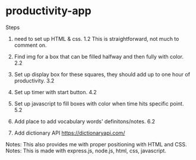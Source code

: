 # productivity-app



Steps 
1. need to set up HTML & css.
    1.2 This is straightforward, not much to comment on.

2. Find img for a box that can be filled halfway and then fully with color.
    2.2

3. Set up display box for these squares, they should add up to one hour of productivity.
    3.2

4. Set up timer with start button.
    4.2

5. Set up javascript to fill boxes with color when time hits specific point.
    5.2

6. Add place to add vocabulary words' definitons/notes.
    6.2
    
7. Add dictionary API https://dictionaryapi.com/




Notes: This also provides me with proper positioning with HTML and CSS.
Notes: This is made with express.js, node.js, html, css, javascript. 